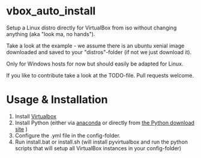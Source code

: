 # vbox_auto_install
Setup a Linux distro directly for VirtualBox from iso without changing anything (aka "look ma, no hands").

Take a look at the example - we assume there is an ubuntu xenial image downloaded and saved to your "distros"-folder (if not we just download it).

Only for Windows hosts for now but should easily be adapted for Linux.

If you like to contribute take a look at the TODO-file. Pull requests welcome.

# Usage & Installation
1. Install [Virtualbox](https://www.virtualbox.org/wiki/Downloads)
1. Install Python (either via [anaconda](https://www.anaconda.com/download/) or directly from [the Python download site](https://www.python.org/downloads/) )
1. Configure the .yml file in the config-folder.
1. Run install.bat or install.sh (will install pyvirtualbox and run the python scripts that will setup all VirtualBox instances in your config-folder)

